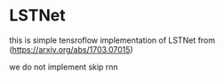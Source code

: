 # LSTNet

this is simple tensroflow implementation of LSTNet from (https://arxiv.org/abs/1703.07015)

we do not implement skip rnn
